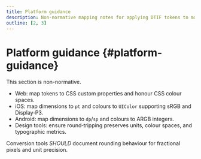 ```yaml
---
title: Platform guidance
description: Non-normative mapping notes for applying DTIF tokens to major ecosystems.
outline: [2, 3]
---
```


# Platform guidance {#platform-guidance}

This section is non-normative.

- Web: map tokens to CSS custom properties and honour CSS colour spaces.
- iOS: map dimensions to `pt` and colours to `UIColor` supporting sRGB
  and Display‑P3.
- Android: map dimensions to `dp`/`sp` and colours to ARGB integers.
- Design tools: ensure round‑tripping preserves units, colour spaces, and typographic
  metrics.

Conversion tools _SHOULD_ document rounding behaviour for fractional
pixels and unit precision.
